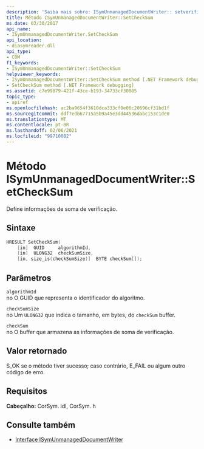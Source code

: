 ```yaml
---
description: 'Saiba mais sobre: ISymUnmanagedDocumentWriter:: setverificate Method'
title: Método ISymUnmanagedDocumentWriter::SetCheckSum
ms.date: 03/30/2017
api_name:
- ISymUnmanagedDocumentWriter.SetCheckSum
api_location:
- diasymreader.dll
api_type:
- COM
f1_keywords:
- ISymUnmanagedDocumentWriter::SetCheckSum
helpviewer_keywords:
- ISymUnmanagedDocumentWriter::SetCheckSum method [.NET Framework debugging]
- SetCheckSum method [.NET Framework debugging]
ms.assetid: c7e99879-421f-43ce-b193-34733cf30085
topic_type:
- apiref
ms.openlocfilehash: ac2ba9654f3610dca333cf0e06c20696cf31bd1f
ms.sourcegitcommit: ddf7edb67715a5b9a45e3dd44536dabc153c1de0
ms.translationtype: MT
ms.contentlocale: pt-BR
ms.lasthandoff: 02/06/2021
ms.locfileid: "99710082"
---
```

# <a name="isymunmanageddocumentwritersetchecksum-method"></a>Método ISymUnmanagedDocumentWriter::SetCheckSum

Define informações de soma de verificação.  
  
## <a name="syntax"></a>Sintaxe  
  
```cpp  
HRESULT SetCheckSum(  
    [in]  GUID     algorithmId,  
    [in]  ULONG32  checkSumSize,  
    [in, size_is(checkSumSize)]  BYTE checkSum[]);  
```  
  
## <a name="parameters"></a>Parâmetros  

 `algorithmId`  
 no O GUID que representa o identificador do algoritmo.  
  
 `checkSumSize`  
 no Um `ULONG32` que indica o tamanho, em bytes, do `checkSum` buffer.  
  
 `checkSum`  
 no O buffer que armazena as informações de soma de verificação.  
  
## <a name="return-value"></a>Valor retornado  

 S_OK se o método tiver sucesso; caso contrário, E_FAIL ou algum outro código de erro.  
  
## <a name="requirements"></a>Requisitos  

 **Cabeçalho:** CorSym. idl, CorSym. h  
  
## <a name="see-also"></a>Consulte também

- [Interface ISymUnmanagedDocumentWriter](isymunmanageddocumentwriter-interface.md)
